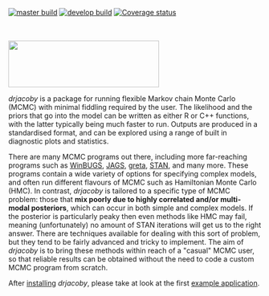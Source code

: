 
[![master build](https://github.com/mrc-ide/drjacoby/workflows/master_build/badge.svg)](https://github.com/mrc-ide/drjacoby/actions)
[![develop build](https://github.com/mrc-ide/drjacoby/workflows/develop_build/badge.svg)](https://github.com/mrc-ide/drjacoby/actions)
[![Coverage status](https://codecov.io/gh/mrc-ide/drjacoby/branch/master/graph/badge.svg)](https://codecov.io/github/mrc-ide/drjacoby?branch=master)

<br/>
<br/>
<img src="https://raw.githubusercontent.com/mrc-ide/drjacoby/master/R_ignore/images/logo2.png" height="93px" width="300px" />
<br/>

*drjacoby* is a package for running flexible Markov chain Monte Carlo (MCMC) with minimal fiddling required by the user. The likelihood and the priors that go into the model can be written as either R or C++ functions, with the latter typically being much faster to run. Outputs are produced in a standardised format, and can be explored using a range of built in diagnostic plots and statistics.

There are many MCMC programs out there, including more far-reaching programs such as <a href="https://www.mrc-bsu.cam.ac.uk/software/bugs/the-bugs-project-winbugs/">WinBUGS</a>, <a href="http://mcmc-jags.sourceforge.net/">JAGS</a>, <a href="https://cran.r-project.org/web/packages/greta/vignettes/get_started.html">greta</a>, <a href="https://cran.r-project.org/web/packages/rstan/vignettes/rstan.html">STAN</a>, and many more. These programs contain a wide variety of options for specifying complex models, and often run different flavours of MCMC such as Hamiltonian Monte Carlo (HMC). In contrast, *drjacoby* is tailored to a specific type of MCMC problem: those that **mix poorly due to highly correlated and/or multi-modal posteriors**, which can occur in both simple and complex models. If the posterior is particularly peaky then even methods like HMC may fail, meaning (unfortunately) no amount of STAN iterations will get us to the right answer. There are techniques available for dealing with this sort of problem, but they tend to be fairly advanced and tricky to implement. The aim of *drjacoby* is to bring these methods within reach of a "casual" MCMC user, so that reliable results can be obtained without the need to code a custom MCMC program from scratch.

After [installing](https://mrc-ide.github.io/drjacoby/articles/installation.html) *drjacoby*, please take at look at the first [example application](https://mrc-ide.github.io/drjacoby/articles/example.html).
